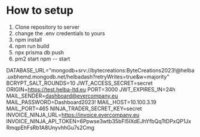 # How to setup
1. Clone repository to server
2. change the .env credentials to yours
3. npm install
4. npm run build
5. npx prisma db push
6. pm2 start npm -- start


DATABASE_URL="mongodb+srv://bytecreations:ByteCreations2023!@helba.uxbhemd.mongodb.net/helbadash?retryWrites=true&w=majority"
BCRYPT_SALT_ROUNDS=10
JWT_ACCESS_SECRET=secret
ORIGIN=https://test.helba-ltd.eu 
PORT=3000
JWT_EXPIRES_IN=24h
MAIL_SENDER=dashboard@evercompany.eu
MAIL_PASSWORD=Dashboard2023!
MAIL_HOST=10.100.3.19 
MAIL_PORT=465
NINJA_TRADER_SECRET_KEY=secret
INVOICE_NINJA_URL=https://invoice.evercompany.eu
INVOICE_NINJA_API_TOKEN=6Ppwse3wtb35bFl5IXdEJhYfbQqTtDPxQP1JxRmqpEhFsRb1A8UnyvhhGu7s2Cmg 